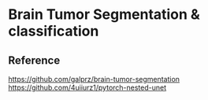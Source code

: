 Brain Tumor Segmentation & classification
====

Reference
----
https://github.com/galprz/brain-tumor-segmentation
https://github.com/4uiiurz1/pytorch-nested-unet
